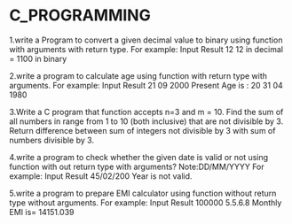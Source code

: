 # C_PROGRAMMING

1.write a Program to convert a given decimal value to binary using function with arguments with return type. For example: Input Result 12 12 in decimal = 1100 in binary

2.write a program to calculate age using function with return type with arguments. For example: Input Result 21 09 2000 Present Age is : 20 31 04 1980

3.Write a C program that function accepts n=3 and m = 10. Find the sum of all numbers in range from 1 to 10 (both inclusive) that are not divisible by 3. Return difference between sum of integers not divisible by 3 with sum of numbers divisible by 3.

4.write a program to check whether the given date is valid or not using function with out return type with arguments? Note:DD/MM/YYYY For example: Input Result 45/02/200 Year is not valid.

5.write a program to prepare EMI calculator using function without return type without arguments. For example: Input Result 100000 5.5.6.8 Monthly EMI is= 14151.039